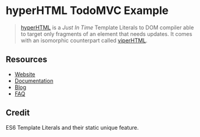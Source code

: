 # hyperHTML TodoMVC Example

> [hyperHTML](https://github.com/WebReflection/hyperHTML) is a _Just In Time_ Template Literals to DOM compiler able to target only fragments of an element that needs updates. It comes with an isomorphic counterpart called [viperHTML](https://github.com/WebReflection/viperHTML).

## Resources

- [Website](https://webreflection.github.io/hyperHTML/)
- [Documentation](https://github.com/WebReflection/hyperHTML/blob/master/DEEPDIVE.md)
- [Blog](https://medium.com/@WebReflection/hyperhtml-a-virtual-dom-alternative-279db455ee0e#.haxs9jbkq)
- [FAQ](https://github.com/WebReflection/hyperHTML#faqs)

## Credit

ES6 Template Literals and their static unique feature.